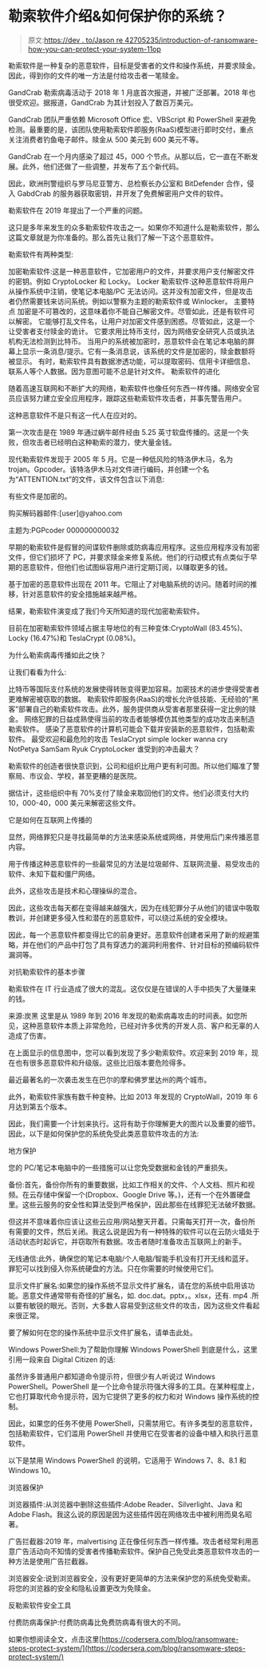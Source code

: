 # 勒索软件介绍&如何保护你的系统？

> 原文:[https://dev . to/Jason re 42705235/introduction-of-ransomware-how-you-can-protect-your-system-11op](https://dev.to/jasonre42705235/introduction-of-ransomware-how-you-can-protect-your-system-11op)

勒索软件是一种复杂的恶意软件，目标是受害者的文件和操作系统，并要求赎金。因此，得到你的文件的唯一方法是付给攻击者一笔赎金。

GandCrab 勒索病毒活动于 2018 年 1 月底首次报道，并被广泛部署。2018 年也很受欢迎。据报道，GandCrab 为其计划投入了数百万美元。

GandCrab 团队严重依赖 Microsoft Office 宏、VBScript 和 PowerShell 来避免检测。最重要的是，该团队使用勒索软件即服务(RaaS)模型进行即时交付，重点关注消费者钓鱼电子邮件。赎金从 500 美元到 600 美元不等。

GandCrab 在一个月内感染了超过 45，000 个节点。从那以后，它一直在不断发展。此外，他们还做了一些调整，并发布了五个新代码。

因此，欧洲刑警组织与罗马尼亚警方、总检察长办公室和 BitDefender 合作，侵入 GabdCrab 的服务器获取密钥，并开发了免费解密用户文件的软件。

勒索软件在 2019 年提出了一个严重的问题。

这只是多年来发生的众多勒索软件攻击之一。如果你不知道什么是勒索软件，那么这篇文章就是为你准备的。那么首先让我们了解一下这个恶意软件。

勒索软件有两种类型:

加密勒索软件:这是一种恶意软件，它加密用户的文件，并要求用户支付解密文件的密钥。例如 CryptoLocker 和 Locky。
Locker 勒索软件:这种恶意软件将用户从操作系统中注销，使笔记本电脑/PC 无法访问。这并没有加密文件，但是攻击者仍然需要钱来访问系统。例如以警察为主题的勒索软件或 Winlocker。
主要特点
加密是不可篡改的，这意味着你不能自己解密文件。尽管如此，还是有软件可以解密。
它能够打乱文件名，让用户对加密文件感到困惑。尽管如此，这是一个让受害者支付赎金的诡计。
它要求用比特币支付，因为网络安全研究人员或执法机构无法检测到比特币。
当用户的系统被加密时，恶意软件会在笔记本电脑的屏幕上显示一条消息/提示。它有一条消息说，该系统的文件是加密的，赎金数额将被显示。
有时，勒索软件具有数据渗透功能，可以提取密码、信用卡详细信息、联系人等个人数据。因为意图可能不总是针对文件。
勒索软件的进化

随着高速互联网和不断扩大的网络，勒索软件也像任何东西一样传播。网络安全官员应该努力建立安全应用程序，跟踪这些勒索软件攻击者，并事先警告用户。

这种恶意软件不是只有这一代人在应对的。

第一次攻击是在 1989 年通过蜗牛邮件经由 5.25 英寸软盘传播的。这是一个失败，但攻击者已经明白这种勒索的潜力，使大量金钱。

现代勒索软件发现于 2005 年 5 月。它是一种低风险的特洛伊木马，名为 trojan。Gpcoder。该特洛伊木马对文件进行编码，并创建一个名为“ATTENTION.txt”的文件，该文件包含以下消息:

有些文件是加密的。

购买解码器邮件:[user]@yahoo.com

主题为:PGPcoder 000000000032

早期的勒索软件是假冒的间谍软件删除或防病毒应用程序。这些应用程序没有加密文件，但它们损坏了 PC，并要求赎金来修复系统。他们的行动模式有点类似于早期的恶意软件，但他们也试图纵容用户进行定期订阅，以赚取更多的钱。

基于加密的恶意软件出现在 2011 年。它阻止了对电脑系统的访问。随着时间的推移，针对恶意软件的安全措施越来越严格。

结果，勒索软件演变成了我们今天所知道的现代加密勒索软件。

目前在加密勒索软件领域占据主导地位的有三种变体:CryptoWall (83.45%)、Locky (16.47%)和 TeslaCrypt (0.08%)。

为什么勒索病毒传播如此之快？

让我们看看为什么:

比特币等国际支付系统的发展使得转账变得更加容易。加密技术的进步使得受害者更难解密被窃取的数据。
勒索软件即服务(RaaS)的增长允许低技能、无经验的“黑客”部署自己的勒索软件攻击。此外，服务提供商从受害者那里获得一定比例的赎金。
网络犯罪的日益成熟使得当前的攻击者能够模仿其他类型的成功攻击来制造勒索软件。
感染了恶意软件的计算机可能会下载并安装新的恶意软件，包括勒索软件。
最受欢迎和最危险的攻击
TeslaCrypt
simple locker
wanna cry
NotPetya
SamSam
Ryuk
CryptoLocker
谁受到的冲击最大？

勒索软件的创造者很快意识到，公司和组织比用户更有利可图。所以他们瞄准了警察局、市议会、学校，甚至更糟的是医院。

据估计，这些组织中有 70%支付了赎金来取回他们的文件。他们必须支付大约 10，000-40，000 美元来解密这些文件。

它是如何在互联网上传播的

显然，网络罪犯只是寻找最简单的方法来感染系统或网络，并使用后门来传播恶意内容。

用于传播这种恶意软件的一些最常见的方法是垃圾邮件、互联网流量、易受攻击的软件、未知下载和僵尸网络。

此外，这些攻击是技术和心理操纵的混合。

因此，这些攻击每天都在变得越来越强大，因为在线犯罪分子从他们的错误中吸取教训，并创建更多侵入性和潜在的恶意软件，可以绕过系统的安全模块。

因此，每一个恶意软件都变得比它的前身更好。恶意软件创建者采用了新的规避策略，并在他们的产品中打包了具有穿透力的漏洞利用套件、针对目标的预编码软件漏洞等。

对抗勒索软件的基本步骤

勒索软件在 IT 行业造成了很大的混乱。这仅仅是在错误的人手中损失了大量赚来的钱。

来源:炭黑
这里是从 1989 年到 2016 年发现的勒索病毒攻击的时间表。如您所见，这种恶意软件本质上非常危险，已经对许多优秀的开发人员、客户和无辜的人造成了伤害。

在上面显示的信息图中，您可以看到发现了多少勒索软件。欢迎来到 2019 年，现在也有很多恶意软件和升级版。这些比旧版本要危险得多。

最近最著名的一次袭击发生在巴尔的摩和佛罗里达州的两个城市。

此外，勒索软件家族有数千种变种。比如 2013 年发现的 CryptoWall，2019 年 6 月达到第五个版本。

因此，我们需要一个计划来执行。这将有助于你理解更大的图片以及重要的细节。因此，以下是如何保护您的系统免受此类恶意软件攻击的方法:

地方保护

您的 PC/笔记本电脑中的一些措施可以让您免受数据和金钱的严重损失。

备份:首先，备份你所有的重要数据，比如工作相关的文件、个人文档、照片和视频。在云存储中保留一个(Dropbox、Google Drive 等。)，还有一个在外置硬盘里。这些云服务的安全性和算法受到严格保护，因此那些在线罪犯无法破坏数据。

但这并不意味着你应该让这些云应用/网站整天开着。只需每天打开一次，备份所有需要的文件，然后关闭。我这么说是因为有一种特殊的软件可以在云防火墙处于活动状态时起诉它，并窃取所有数据。攻击者随时准备攻击互联网上的新手。

无线通信:此外，确保您的笔记本电脑/个人电脑/智能手机没有打开无线和蓝牙。罪犯可以找到侵入你系统硬盘的方法。只在你需要的时候使用它们。

显示文件扩展名:如果您的操作系统不显示文件扩展名，请在您的系统中启用该功能。恶意文件通常带有奇怪的扩展名，如. doc.dat。pptx，。xlsx，还有. mp4 .所以要有敏锐的眼光。否则，大多数人容易受到这些文件的攻击，因为这些文件看起来很正常。

要了解如何在您的操作系统中显示文件扩展名，请单击此处。

Windows PowerShell:为了帮助你理解 Windows PowerShell 到底是什么，这里引用一段来自 Digital Citizen 的话:

虽然许多普通用户都知道命令提示符，但很少有人听说过 Windows PowerShell。PowerShell 是一个比命令提示符强大得多的工具。在某种程度上，它也打算取代命令提示符，因为它提供了更多的权力和对 Windows 操作系统的控制。

因此，如果您的任务不使用 PowerShell，只需禁用它。有许多类型的恶意软件，包括勒索软件，它们滥用 PowerShell 并使用它在受害者的设备中植入和执行恶意软件。

以下是禁用 Windows PowerShell 的说明，它适用于 Windows 7、8、8.1 和 Windows 10。

浏览器保护

浏览器插件:从浏览器中删除这些插件:Adobe Reader、Silverlight、Java 和 Adobe Flash。我这么说的原因是因为这些插件因在网络攻击中被利用而臭名昭著。

广告拦截器:2019 年，malvertising 正在像任何东西一样传播。攻击者经常利用恶意广告活动向不知情的受害者传播勒索软件。保护自己免受此类恶意软件攻击的一种方法是使用广告拦截器。

浏览器安全:说到浏览器安全，没有更好更简单的方法来保护您的系统免受勒索。将您的浏览器的安全和隐私设置更改为免赎金。

反勒索软件安全工具

付费防病毒保护:付费防病毒比免费防病毒有很大的不同。

如果你想阅读全文，点击这里[https://codersera.com/blog/ransomware-steps-protect-system/](https://codersera.com/blog/ransomware-steps-protect-system/)